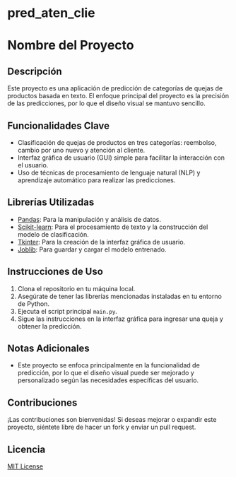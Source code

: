 # pred_aten_clie
# Nombre del Proyecto

## Descripción

Este proyecto es una aplicación de predicción de categorías de quejas de productos basada en texto. El enfoque principal del proyecto es la precisión de las predicciones, por lo que el diseño visual se mantuvo sencillo.

## Funcionalidades Clave

- Clasificación de quejas de productos en tres categorías: reembolso, cambio por uno nuevo y atención al cliente.
- Interfaz gráfica de usuario (GUI) simple para facilitar la interacción con el usuario.
- Uso de técnicas de procesamiento de lenguaje natural (NLP) y aprendizaje automático para realizar las predicciones.

## Librerías Utilizadas

- [Pandas](https://pandas.pydata.org/): Para la manipulación y análisis de datos.
- [Scikit-learn](https://scikit-learn.org/stable/): Para el procesamiento de texto y la construcción del modelo de clasificación.
- [Tkinter](https://docs.python.org/3/library/tkinter.html): Para la creación de la interfaz gráfica de usuario.
- [Joblib](https://joblib.readthedocs.io/): Para guardar y cargar el modelo entrenado.

## Instrucciones de Uso

1. Clona el repositorio en tu máquina local.
2. Asegúrate de tener las librerías mencionadas instaladas en tu entorno de Python.
3. Ejecuta el script principal `main.py`.
4. Sigue las instrucciones en la interfaz gráfica para ingresar una queja y obtener la predicción.

## Notas Adicionales

- Este proyecto se enfoca principalmente en la funcionalidad de predicción, por lo que el diseño visual puede ser mejorado y personalizado según las necesidades específicas del usuario.

## Contribuciones

¡Las contribuciones son bienvenidas! Si deseas mejorar o expandir este proyecto, siéntete libre de hacer un fork y enviar un pull request.

## Licencia

[MIT License](LICENSE)

